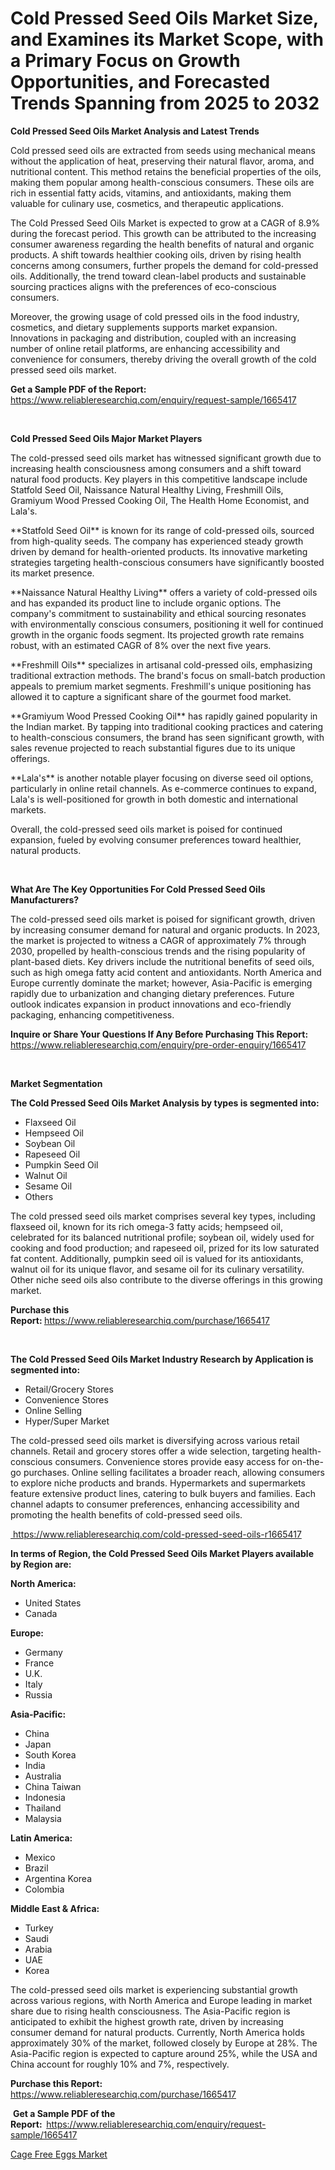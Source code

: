 <p><h1>Cold Pressed Seed Oils Market Size, and Examines its Market Scope, with a Primary Focus on Growth Opportunities, and Forecasted Trends Spanning from 2025 to 2032</h1></p><p><strong>Cold Pressed Seed Oils Market Analysis and Latest Trends</strong></p>
<p><p>Cold pressed seed oils are extracted from seeds using mechanical means without the application of heat, preserving their natural flavor, aroma, and nutritional content. This method retains the beneficial properties of the oils, making them popular among health-conscious consumers. These oils are rich in essential fatty acids, vitamins, and antioxidants, making them valuable for culinary use, cosmetics, and therapeutic applications.</p><p>The Cold Pressed Seed Oils Market is expected to grow at a CAGR of 8.9% during the forecast period. This growth can be attributed to the increasing consumer awareness regarding the health benefits of natural and organic products. A shift towards healthier cooking oils, driven by rising health concerns among consumers, further propels the demand for cold-pressed oils. Additionally, the trend toward clean-label products and sustainable sourcing practices aligns with the preferences of eco-conscious consumers.</p><p>Moreover, the growing usage of cold pressed oils in the food industry, cosmetics, and dietary supplements supports market expansion. Innovations in packaging and distribution, coupled with an increasing number of online retail platforms, are enhancing accessibility and convenience for consumers, thereby driving the overall growth of the cold pressed seed oils market.</p></p>
<p><strong>Get a Sample PDF of the Report:&nbsp;</strong> <a href="https://www.reliableresearchiq.com/enquiry/request-sample/1665417?utm_campaign=2727&utm_medium=2&utm_source=Github&utm_content=ia&utm_term=07042025&utm_id=cold-pressed-seed-oils">https://www.reliableresearchiq.com/enquiry/request-sample/1665417</a></p>
<p>&nbsp;</p>
<p><strong>Cold Pressed Seed Oils Major Market Players</strong></p>
<p><p>The cold-pressed seed oils market has witnessed significant growth due to increasing health consciousness among consumers and a shift toward natural food products. Key players in this competitive landscape include Statfold Seed Oil, Naissance Natural Healthy Living, Freshmill Oils, Gramiyum Wood Pressed Cooking Oil, The Health Home Economist, and Lala's.</p><p>**Statfold Seed Oil** is known for its range of cold-pressed oils, sourced from high-quality seeds. The company has experienced steady growth driven by demand for health-oriented products. Its innovative marketing strategies targeting health-conscious consumers have significantly boosted its market presence.</p><p>**Naissance Natural Healthy Living** offers a variety of cold-pressed oils and has expanded its product line to include organic options. The company's commitment to sustainability and ethical sourcing resonates with environmentally conscious consumers, positioning it well for continued growth in the organic foods segment. Its projected growth rate remains robust, with an estimated CAGR of 8% over the next five years.</p><p>**Freshmill Oils** specializes in artisanal cold-pressed oils, emphasizing traditional extraction methods. The brand's focus on small-batch production appeals to premium market segments. Freshmill's unique positioning has allowed it to capture a significant share of the gourmet food market.</p><p>**Gramiyum Wood Pressed Cooking Oil** has rapidly gained popularity in the Indian market. By tapping into traditional cooking practices and catering to health-conscious consumers, the brand has seen significant growth, with sales revenue projected to reach substantial figures due to its unique offerings.</p><p>**Lala's** is another notable player focusing on diverse seed oil options, particularly in online retail channels. As e-commerce continues to expand, Lala's is well-positioned for growth in both domestic and international markets.</p><p>Overall, the cold-pressed seed oils market is poised for continued expansion, fueled by evolving consumer preferences toward healthier, natural products.</p></p>
<p>&nbsp;</p>
<p><strong>What Are The Key Opportunities For Cold Pressed Seed Oils Manufacturers?</strong></p>
<p><p>The cold-pressed seed oils market is poised for significant growth, driven by increasing consumer demand for natural and organic products. In 2023, the market is projected to witness a CAGR of approximately 7% through 2030, propelled by health-conscious trends and the rising popularity of plant-based diets. Key drivers include the nutritional benefits of seed oils, such as high omega fatty acid content and antioxidants. North America and Europe currently dominate the market; however, Asia-Pacific is emerging rapidly due to urbanization and changing dietary preferences. Future outlook indicates expansion in product innovations and eco-friendly packaging, enhancing competitiveness.</p></p>
<p><strong>Inquire or Share Your Questions If Any Before Purchasing This Report:</strong> <a href="https://www.reliableresearchiq.com/enquiry/pre-order-enquiry/1665417?utm_campaign=2727&utm_medium=2&utm_source=Github&utm_content=ia&utm_term=07042025&utm_id=cold-pressed-seed-oils">https://www.reliableresearchiq.com/enquiry/pre-order-enquiry/1665417</a></p>
<p>&nbsp;</p>
<p><strong>Market Segmentation</strong></p>
<p><strong>The Cold Pressed Seed Oils Market Analysis by types is segmented into:</strong></p>
<p><ul><li>Flaxseed Oil</li><li>Hempseed Oil</li><li>Soybean Oil</li><li>Rapeseed Oil</li><li>Pumpkin Seed Oil</li><li>Walnut Oil</li><li>Sesame Oil</li><li>Others</li></ul></p>
<p><p>The cold pressed seed oils market comprises several key types, including flaxseed oil, known for its rich omega-3 fatty acids; hempseed oil, celebrated for its balanced nutritional profile; soybean oil, widely used for cooking and food production; and rapeseed oil, prized for its low saturated fat content. Additionally, pumpkin seed oil is valued for its antioxidants, walnut oil for its unique flavor, and sesame oil for its culinary versatility. Other niche seed oils also contribute to the diverse offerings in this growing market.</p></p>
<p><strong>Purchase this Report:&nbsp;</strong><a href="https://www.reliableresearchiq.com/purchase/1665417?utm_campaign=2727&utm_medium=2&utm_source=Github&utm_content=ia&utm_term=07042025&utm_id=cold-pressed-seed-oils">https://www.reliableresearchiq.com/purchase/1665417</a></p>
<p>&nbsp;</p>
<p><strong>The Cold Pressed Seed Oils Market Industry Research by Application is segmented into:</strong></p>
<p><ul><li>Retail/Grocery Stores</li><li>Convenience Stores</li><li>Online Selling</li><li>Hyper/Super Market</li></ul></p>
<p><p>The cold-pressed seed oils market is diversifying across various retail channels. Retail and grocery stores offer a wide selection, targeting health-conscious consumers. Convenience stores provide easy access for on-the-go purchases. Online selling facilitates a broader reach, allowing consumers to explore niche products and brands. Hypermarkets and supermarkets feature extensive product lines, catering to bulk buyers and families. Each channel adapts to consumer preferences, enhancing accessibility and promoting the health benefits of cold-pressed seed oils.</p></p>
<p><a href="https://www.reliableresearchiq.com/cold-pressed-seed-oils-r1665417?utm_campaign=2727&utm_medium=2&utm_source=Github&utm_content=ia&utm_term=07042025&utm_id=cold-pressed-seed-oils">&nbsp;https://www.reliableresearchiq.com/cold-pressed-seed-oils-r1665417</a></p>
<p><strong>In terms of Region, the Cold Pressed Seed Oils Market Players available by Region are:</strong></p>
<p>
    <p> <strong> North America: </strong>
        <ul>
            <li>United States</li>
            <li>Canada</li>
        </ul>
        </p> 
    <p> <strong> Europe: </strong>
        <ul>
            <li>Germany</li>
            <li>France</li>
            <li>U.K.</li>
            <li>Italy</li>
            <li>Russia</li>
        </ul>
        </p> 
    <p> <strong> Asia-Pacific: </strong>
        <ul>
            <li>China</li>
            <li>Japan</li>
            <li>South Korea</li>
            <li>India</li>
            <li>Australia</li>
            <li>China Taiwan</li>
            <li>Indonesia</li>
            <li>Thailand</li>
            <li>Malaysia</li>
        </ul>
        </p> 
    <p> <strong> Latin America: </strong>
        <ul>
            <li>Mexico</li>
            <li>Brazil</li>
            <li>Argentina Korea</li>
            <li>Colombia</li>
        </ul>
        </p> 
    <p> <strong> Middle East & Africa: </strong>
        <ul>
            <li>Turkey</li>
            <li>Saudi</li>
            <li>Arabia</li>
            <li>UAE</li>
            <li>Korea</li>
        </ul>
    </p>
    </p>
<p><p>The cold-pressed seed oils market is experiencing substantial growth across various regions, with North America and Europe leading in market share due to rising health consciousness. The Asia-Pacific region is anticipated to exhibit the highest growth rate, driven by increasing consumer demand for natural products. Currently, North America holds approximately 30% of the market, followed closely by Europe at 28%. The Asia-Pacific region is expected to capture around 25%, while the USA and China account for roughly 10% and 7%, respectively.</p></p>
<p><strong>Purchase this Report: </strong><a href="https://www.reliableresearchiq.com/purchase/1665417?utm_campaign=2727&utm_medium=2&utm_source=Github&utm_content=ia&utm_term=07042025&utm_id=cold-pressed-seed-oils">https://www.reliableresearchiq.com/purchase/1665417</a></p>
<p>&nbsp;<strong>Get a Sample PDF of the Report:&nbsp;&nbsp;</strong><a href="https://www.reliableresearchiq.com/enquiry/request-sample/1665417?utm_campaign=2727&utm_medium=2&utm_source=Github&utm_content=ia&utm_term=07042025&utm_id=cold-pressed-seed-oils">https://www.reliableresearchiq.com/enquiry/request-sample/1665417</a></p>
<p><strong></strong></p>
<p><p><a href="https://github.com/raffadongraffadong/Market-Research-Report-List-1/blob/main/cage-free-eggs-market.md?utm_campaign=2727&utm_medium=2&utm_source=Github&utm_content=ia&utm_term=07042025&utm_id=cold-pressed-seed-oils">Cage Free Eggs Market</a></p></p>